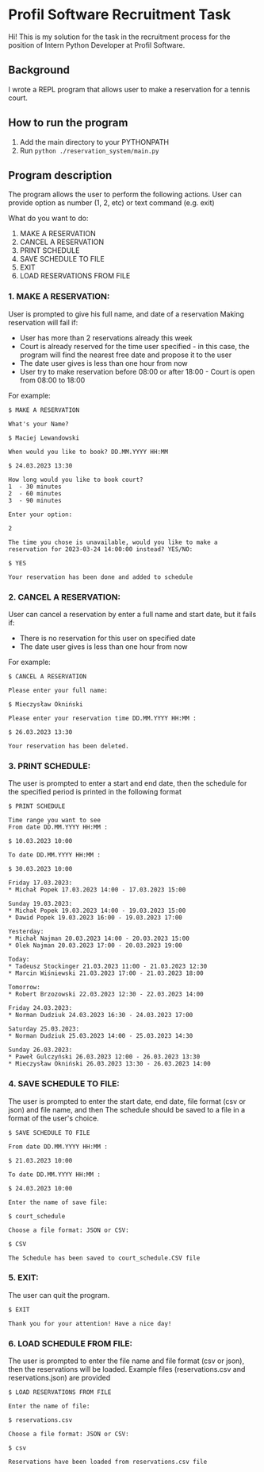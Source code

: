
# Profil Software Recruitment Task

Hi! This is my solution for the task in the recruitment process for the position of Intern Python Developer at Profil Software.


## Background

I wrote a REPL program that allows user to make a reservation for a tennis court.

## How to run the program

1. Add the main directory to your PYTHONPATH
2. Run `python ./reservation_system/main.py`

## Program description

The program allows the user to perform the following actions. User can provide option as number (1, 2, etc) or text command (e.g. exit)

What do you want to do:
1) MAKE A RESERVATION
2) CANCEL A RESERVATION
3) PRINT SCHEDULE
4) SAVE SCHEDULE TO FILE
5) EXIT
6) LOAD RESERVATIONS FROM FILE

### 1. MAKE A RESERVATION:
User is prompted to give his full name, and date of a reservation
Making reservation will fail if:
* User has more than 2 reservations already this week
* Court is already reserved for the time user specified - in this case, the program will find the nearest free date and propose it to the user 
* The date user gives is less than one hour from now
* User try to make reservation before 08:00 or after 18:00 - Court is open from 08:00 to 18:00

For example:

    $ MAKE A RESERVATION 
    
    What's your Name?
    
    $ Maciej Lewandowski
    
    When would you like to book? DD.MM.YYYY HH:MM
    
    $ 24.03.2023 13:30

    How long would you like to book court?
    1  - 30 minutes
    2  - 60 minutes
    3  - 90 minutes

    Enter your option:
    
    2
    
    The time you chose is unavailable, would you like to make a reservation for 2023-03-24 14:00:00 instead? YES/NO:    
    
    $ YES
    
    Your reservation has been done and added to schedule


### 2. CANCEL A RESERVATION:
User can cancel a reservation by enter a full name and start date, but it fails if:

* There is no reservation for this user on specified date
* The date user gives is less than one hour from now

For example:

    $ CANCEL A RESERVATION 
    
    Please enter your full name:
    
    $ Mieczysław Okniński
    
    Please enter your reservation time DD.MM.YYYY HH:MM :
    
    $ 26.03.2023 13:30

    Your reservation has been deleted.
    

### 3. PRINT SCHEDULE:
The user is prompted to enter a start and end date, then the schedule for the specified period is printed in the following format

    $ PRINT SCHEDULE

    Time range you want to see
    From date DD.MM.YYYY HH:MM :

    $ 10.03.2023 10:00

    To date DD.MM.YYYY HH:MM :

    $ 30.03.2023 10:00

    Friday 17.03.2023:
    * Michał Popek 17.03.2023 14:00 - 17.03.2023 15:00 

    Sunday 19.03.2023:
    * Michał Popek 19.03.2023 14:00 - 19.03.2023 15:00 
    * Dawid Popek 19.03.2023 16:00 - 19.03.2023 17:00 
    
    Yesterday:
    * Michał Najman 20.03.2023 14:00 - 20.03.2023 15:00 
    * Olek Najman 20.03.2023 17:00 - 20.03.2023 19:00 
    
    Today:
    * Tadeusz Stockinger 21.03.2023 11:00 - 21.03.2023 12:30 
    * Marcin Wiśniewski 21.03.2023 17:00 - 21.03.2023 18:00 
    
    Tomorrow:
    * Robert Brzozowski 22.03.2023 12:30 - 22.03.2023 14:00 
    
    Friday 24.03.2023:
    * Norman Dudziuk 24.03.2023 16:30 - 24.03.2023 17:00 
    
    Saturday 25.03.2023:
    * Norman Dudziuk 25.03.2023 14:00 - 25.03.2023 14:30 
    
    Sunday 26.03.2023:
    * Paweł Gulczyński 26.03.2023 12:00 - 26.03.2023 13:30 
    * Mieczysław Okniński 26.03.2023 13:30 - 26.03.2023 14:00 
    
### 4. SAVE SCHEDULE TO FILE:
The user is prompted to enter the start date, end date, file format (csv or json) and file name, and then The schedule should be saved to a file in a format of the user's choice.

    $ SAVE SCHEDULE TO FILE

    From date DD.MM.YYYY HH:MM :

    $ 21.03.2023 10:00

    To date DD.MM.YYYY HH:MM :

    $ 24.03.2023 10:00

    Enter the name of save file:

    $ court_schedule

    Choose a file format: JSON or CSV:

    $ CSV

    The Schedule has been saved to court_schedule.CSV file

### 5. EXIT:
The user can quit the program.

    $ EXIT

    Thank you for your attention! Have a nice day!

### 6. LOAD SCHEDULE FROM FILE:
The user is prompted to enter the file name and file format (csv or json), then the reservations will be loaded. 
Example files (reservations.csv and reservations.json) are provided

    $ LOAD RESERVATIONS FROM FILE

    Enter the name of file:

    $ reservations.csv

    Choose a file format: JSON or CSV:

    $ csv

    Reservations have been loaded from reservations.csv file

